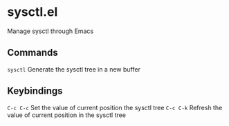 # sysctl.el
Manage sysctl through Emacs

## Commands
`sysctl` Generate the sysctl tree in a new buffer

## Keybindings
`C-c C-c` Set the value of current position the sysctl tree
`C-c C-k` Refresh the value of current position in the sysctl tree
